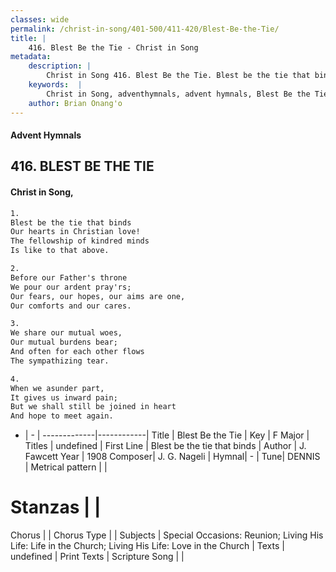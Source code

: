 ```yaml
---
classes: wide
permalink: /christ-in-song/401-500/411-420/Blest-Be-the-Tie/
title: |
    416. Blest Be the Tie - Christ in Song
metadata:
    description: |
        Christ in Song 416. Blest Be the Tie. Blest be the tie that binds Our hearts in Christian love! The fellowship of kindred minds Is like to that above.
    keywords:  |
        Christ in Song, adventhymnals, advent hymnals, Blest Be the Tie, Blest be the tie that binds . 
    author: Brian Onang'o
---
```


#### Advent Hymnals
## 416. BLEST BE THE TIE
####  Christ in Song,

```txt
1.
Blest be the tie that binds
Our hearts in Christian love!
The fellowship of kindred minds
Is like to that above.

2.
Before our Father's throne
We pour our ardent pray'rs;
Our fears, our hopes, our aims are one,
Our comforts and our cares.

3.
We share our mutual woes,
Our mutual burdens bear;
And often for each other flows
The sympathizing tear.

4.
When we asunder part,
It gives us inward pain;
But we shall still be joined in heart
And hope to meet again.


```

- |   -  |
-------------|------------|
Title | Blest Be the Tie |
Key | F Major |
Titles | undefined |
First Line | Blest be the tie that binds  |
Author | J. Fawcett
Year | 1908
Composer| J. G. Nageli |
Hymnal|  - |
Tune| DENNIS |
Metrical pattern | |
# Stanzas |  |
Chorus |  |
Chorus Type |  |
Subjects | Special Occasions: Reunion; Living His Life: Life in the Church; Living His Life: Love in the Church |
Texts | undefined |
Print Texts | 
Scripture Song |  |
    
